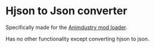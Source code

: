 # Hjson to Json converter

Specifically made for the [Animdustry mod loader](https://github.com/Pasu4/animdustry).

Has no other functionality except converting hjson to json.